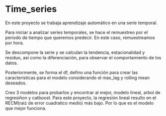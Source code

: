 # Time_series

En este proyecto se trabaja aprendizaje automático en una serie temporal.

Para iniciar a analizar series temporales, se hace el remuestreo por el periodo de tiempo que queremos predecir. En este caso, remuestreamos por hora.

Se descompone la serie y se calculan la tendencia, estacionalidad y residuo, así como la diferenciación, para observar el comportamiento de los datos.

Posteriormente, se forma el df, defino una función para crear las caracteristicas para el modelo considerando el max_lag y rolling mean deseados.

Creo 3 modelos para probarlos y encontrar al mejor, modelo lineal, arbol de regresiñon y catboost. Para este proyecto, la regresión lineal resulto en el RECM(raiz de error cuadratico medio) más bajo. Por lo que es el modelo que mejor funciona.
